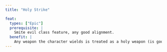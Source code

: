 ```yaml
---
title: "Holy Strike"

feat:
  types: ["Epic"]
  prerequisite: |
    Smite evil class feature, any good alignment.
  benefit: |
    Any weapon the character wields is treated as a holy weapon (is good-aligned and deals an extra {% die_roll 2 6 0 %} points of damage against creatures of evil alignment).If the weapon already has an alignment, this feat has no effect on the weapon.
---
```

